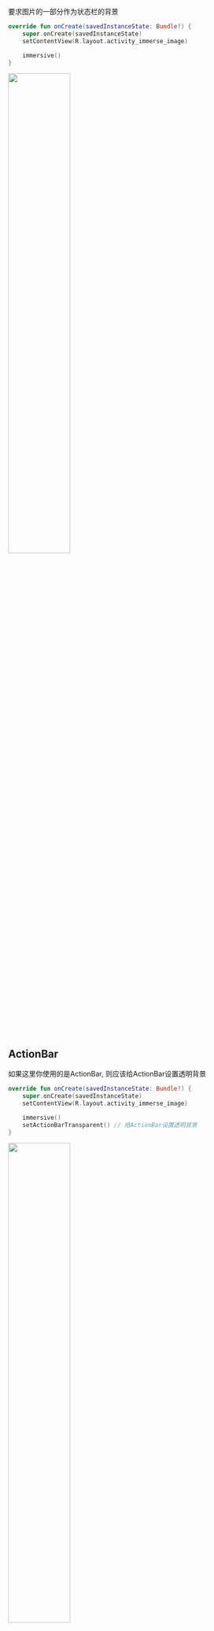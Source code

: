 

要求图片的一部分作为状态栏的背景
<br>

```kotlin
override fun onCreate(savedInstanceState: Bundle?) {
    super.onCreate(savedInstanceState)
    setContentView(R.layout.activity_immerse_image)

    immersive()
}
```

<img src="https://i.imgur.com/DwfyPMy.png" width="50%"/>

## ActionBar

如果这里你使用的是ActionBar, 则应该给ActionBar设置透明背景

```kotlin
override fun onCreate(savedInstanceState: Bundle?) {
    super.onCreate(savedInstanceState)
    setContentView(R.layout.activity_immerse_image)

    immersive()
    setActionBarTransparent() // 给ActionBar设置透明背景
}
```

<img src="https://i.imgur.com/u3hhuch.jpg" width="50%"/>

## Toolbar

如果使用的Toolbar可以为Toolbar设置一个状态栏上间距, 防止Toolbar被状态栏遮挡

```kotlin
override fun onCreate(savedInstanceState: Bundle?) {
    super.onCreate(savedInstanceState)
    setContentView(R.layout.activity_immerse_image)

    immersive()
    toolbar.statusPadding() // 设置一个PaddingTop等于状态栏高度, 避免工具栏被状态栏遮挡
}
```
<br>

!!! note
    这里我说的是Toolbar, 实际上可以是任何视图
